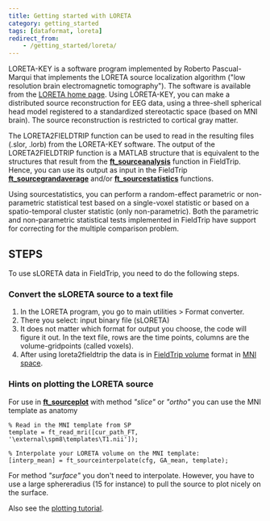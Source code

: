 ```yaml
---
title: Getting started with LORETA
category: getting_started
tags: [dataformat, loreta]
redirect_from:
    - /getting_started/loreta/
---
```


LORETA-KEY is a software program implemented by Roberto Pascual-Marqui that implements the LORETA source localization algorithm ("low resolution brain electromagnetic tomography"). The software is available from the [LORETA home page](http://www.unizh.ch/keyinst/NewLORETA/LORETA01.htm). Using LORETA-KEY, you can make a distributed source reconstruction for EEG data, using a three-shell spherical head model registered to a standardized stereotactic space (based on MNI brain). The source reconstruction is restricted to cortical gray matter.

The LORETA2FIELDTRIP function can be used to read in the resulting files (.slor, .lorb) from the LORETA-KEY software. The output of the LORETA2FIELDTRIP function is a MATLAB structure that is equivalent to the structures that result from the **[ft_sourceanalysis](/reference/ft_sourceanalysis)** function in FieldTrip. Hence, you can use its output as input in the FieldTrip **[ft_sourcegrandaverage](/reference/ft_sourcegrandaverage)** and/or **[ft_sourcestatistics](/reference/ft_sourcestatistics)** functions.

Using sourcestatistics, you can perform a random-effect parametric or non-parametric statistical test based on a single-voxel statistic or based on a spatio-temporal cluster statistic (only non-parametric). Both the parametric and non-parametric statistical tests implemented in FieldTrip have support for correcting for the multiple comparison problem.

## STEPS

To use sLORETA data in FieldTrip, you need to do the following steps.

### Convert the sLORETA source to a text file

1.  In the LORETA program, you go to main utilities > Format converter.
2.  There you select: input binary file (sLORETA)
3.  It does not matter which format for output you choose, the code will figure it out. In the text file, rows are the time points, columns are the volume-gridpoints (called voxels).
4.  After using loreta2fieldtrip the data is in [FieldTrip volume](/reference/utilities/ft_datatype_volume) format in [MNI space](/faq/source/coordsys).

### Hints on plotting the LORETA source

For use in **[ft_sourceplot](/reference/ft_sourceplot)** with method _"slice"_ or _"ortho"_ you can use the MNI template as anatomy

    % Read in the MNI template from SP
    template = ft_read_mri([cur_path_FT, '\external\spm8\templates\T1.nii']);

    % Interpolate your LORETA volume on the MNI template:
    [interp_mean] = ft_sourceinterpolate(cfg, GA_mean, template);

For method _"surface"_ you don't need to interpolate. However, you have to use a large sphereradius (15 for instance) to pull the source to plot nicely on the surface.

Also see the [plotting tutorial](/tutorial/plotting#plotting#plotting_data_at_the_source_level).
